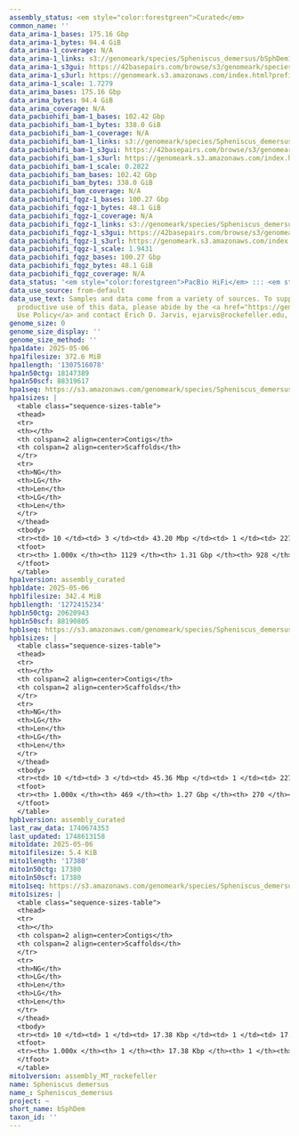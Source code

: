 ```yaml
---
assembly_status: <em style="color:forestgreen">Curated</em>
common_name: ''
data_arima-1_bases: 175.16 Gbp
data_arima-1_bytes: 94.4 GiB
data_arima-1_coverage: N/A
data_arima-1_links: s3://genomeark/species/Spheniscus_demersus/bSphDem1/genomic_data/arima/<br>
data_arima-1_s3gui: https://42basepairs.com/browse/s3/genomeark/species/Spheniscus_demersus/bSphDem1/genomic_data/arima/
data_arima-1_s3url: https://genomeark.s3.amazonaws.com/index.html?prefix=species/Spheniscus_demersus/bSphDem1/genomic_data/arima/
data_arima-1_scale: 1.7279
data_arima_bases: 175.16 Gbp
data_arima_bytes: 94.4 GiB
data_arima_coverage: N/A
data_pacbiohifi_bam-1_bases: 102.42 Gbp
data_pacbiohifi_bam-1_bytes: 338.0 GiB
data_pacbiohifi_bam-1_coverage: N/A
data_pacbiohifi_bam-1_links: s3://genomeark/species/Spheniscus_demersus/bSphDem1/genomic_data/pacbio_hifi/<br>
data_pacbiohifi_bam-1_s3gui: https://42basepairs.com/browse/s3/genomeark/species/Spheniscus_demersus/bSphDem1/genomic_data/pacbio_hifi/
data_pacbiohifi_bam-1_s3url: https://genomeark.s3.amazonaws.com/index.html?prefix=species/Spheniscus_demersus/bSphDem1/genomic_data/pacbio_hifi/
data_pacbiohifi_bam-1_scale: 0.2822
data_pacbiohifi_bam_bases: 102.42 Gbp
data_pacbiohifi_bam_bytes: 338.0 GiB
data_pacbiohifi_bam_coverage: N/A
data_pacbiohifi_fqgz-1_bases: 100.27 Gbp
data_pacbiohifi_fqgz-1_bytes: 48.1 GiB
data_pacbiohifi_fqgz-1_coverage: N/A
data_pacbiohifi_fqgz-1_links: s3://genomeark/species/Spheniscus_demersus/bSphDem1/genomic_data/pacbio_hifi/<br>
data_pacbiohifi_fqgz-1_s3gui: https://42basepairs.com/browse/s3/genomeark/species/Spheniscus_demersus/bSphDem1/genomic_data/pacbio_hifi/
data_pacbiohifi_fqgz-1_s3url: https://genomeark.s3.amazonaws.com/index.html?prefix=species/Spheniscus_demersus/bSphDem1/genomic_data/pacbio_hifi/
data_pacbiohifi_fqgz-1_scale: 1.9431
data_pacbiohifi_fqgz_bases: 100.27 Gbp
data_pacbiohifi_fqgz_bytes: 48.1 GiB
data_pacbiohifi_fqgz_coverage: N/A
data_status: '<em style="color:forestgreen">PacBio HiFi</em> ::: <em style="color:forestgreen">Arima</em>'
data_use_source: from-default
data_use_text: Samples and data come from a variety of sources. To support fair and
  productive use of this data, please abide by the <a href="https://genome10k.soe.ucsc.edu/data-use-policies/">Data
  Use Policy</a> and contact Erich D. Jarvis, ejarvis@rockefeller.edu, with any questions.
genome_size: 0
genome_size_display: ''
genome_size_method: ''
hpa1date: 2025-05-06
hpa1filesize: 372.6 MiB
hpa1length: '1307516078'
hpa1n50ctg: 18147389
hpa1n50scf: 88319617
hpa1seq: https://s3.amazonaws.com/genomeark/species/Spheniscus_demersus/bSphDem1/assembly_curated/bSphDem1.hap1.cur.20250506.fasta.gz
hpa1sizes: |
  <table class="sequence-sizes-table">
  <thead>
  <tr>
  <th></th>
  <th colspan=2 align=center>Contigs</th>
  <th colspan=2 align=center>Scaffolds</th>
  </tr>
  <tr>
  <th>NG</th>
  <th>LG</th>
  <th>Len</th>
  <th>LG</th>
  <th>Len</th>
  </tr>
  </thead>
  <tbody>
  <tr><td> 10 </td><td> 3 </td><td> 43.20 Mbp </td><td> 1 </td><td> 227.36 Mbp </td></tr><tr><td> 20 </td><td> 6 </td><td> 33.83 Mbp </td><td> 2 </td><td> 173.64 Mbp </td></tr><tr><td> 30 </td><td> 11 </td><td> 25.68 Mbp </td><td> 2 </td><td> 173.64 Mbp </td></tr><tr><td> 40 </td><td> 16 </td><td> 21.46 Mbp </td><td> 3 </td><td> 132.21 Mbp </td></tr><tr style="background-color:#cccccc;"><td> 50 </td><td> 23 </td><td style="background-color:#88ff88;"> 18.15 Mbp </td><td> 5 </td><td style="background-color:#88ff88;"> 88.32 Mbp </td></tr><tr><td> 60 </td><td> 31 </td><td> 15.35 Mbp </td><td> 6 </td><td> 80.99 Mbp </td></tr><tr><td> 70 </td><td> 41 </td><td> 11.22 Mbp </td><td> 8 </td><td> 73.98 Mbp </td></tr><tr><td> 80 </td><td> 55 </td><td> 7.02 Mbp </td><td> 13 </td><td> 22.91 Mbp </td></tr><tr><td> 90 </td><td> 86 </td><td> 2.52 Mbp </td><td> 21 </td><td> 9.16 Mbp </td></tr><tr><td> 100 </td><td> 1129 </td><td> 12.37 Kbp </td><td> 928 </td><td> 12.37 Kbp </td></tr></tbody>
  <tfoot>
  <tr><th> 1.000x </th><th> 1129 </th><th> 1.31 Gbp </th><th> 928 </th><th> 1.31 Gbp </th></tr>
  </tfoot>
  </table>
hpa1version: assembly_curated
hpb1date: 2025-05-06
hpb1filesize: 342.4 MiB
hpb1length: '1272415234'
hpb1n50ctg: 20620943
hpb1n50scf: 88190805
hpb1seq: https://s3.amazonaws.com/genomeark/species/Spheniscus_demersus/bSphDem1/assembly_curated/bSphDem1.hap2.cur.20250506.fasta.gz
hpb1sizes: |
  <table class="sequence-sizes-table">
  <thead>
  <tr>
  <th></th>
  <th colspan=2 align=center>Contigs</th>
  <th colspan=2 align=center>Scaffolds</th>
  </tr>
  <tr>
  <th>NG</th>
  <th>LG</th>
  <th>Len</th>
  <th>LG</th>
  <th>Len</th>
  </tr>
  </thead>
  <tbody>
  <tr><td> 10 </td><td> 3 </td><td> 45.36 Mbp </td><td> 1 </td><td> 227.48 Mbp </td></tr><tr><td> 20 </td><td> 6 </td><td> 39.37 Mbp </td><td> 2 </td><td> 173.68 Mbp </td></tr><tr><td> 30 </td><td> 10 </td><td> 27.56 Mbp </td><td> 2 </td><td> 173.68 Mbp </td></tr><tr><td> 40 </td><td> 15 </td><td> 25.21 Mbp </td><td> 3 </td><td> 133.25 Mbp </td></tr><tr style="background-color:#cccccc;"><td> 50 </td><td> 20 </td><td style="background-color:#88ff88;"> 20.62 Mbp </td><td> 5 </td><td style="background-color:#88ff88;"> 88.19 Mbp </td></tr><tr><td> 60 </td><td> 27 </td><td> 16.28 Mbp </td><td> 6 </td><td> 80.94 Mbp </td></tr><tr><td> 70 </td><td> 37 </td><td> 12.37 Mbp </td><td> 8 </td><td> 73.95 Mbp </td></tr><tr><td> 80 </td><td> 49 </td><td> 7.86 Mbp </td><td> 11 </td><td> 25.19 Mbp </td></tr><tr><td> 90 </td><td> 73 </td><td> 3.41 Mbp </td><td> 18 </td><td> 13.66 Mbp </td></tr><tr><td> 100 </td><td> 469 </td><td> 11.34 Kbp </td><td> 270 </td><td> 11.34 Kbp </td></tr></tbody>
  <tfoot>
  <tr><th> 1.000x </th><th> 469 </th><th> 1.27 Gbp </th><th> 270 </th><th> 1.27 Gbp </th></tr>
  </tfoot>
  </table>
hpb1version: assembly_curated
last_raw_data: 1740674353
last_updated: 1748613158
mito1date: 2025-05-06
mito1filesize: 5.4 KiB
mito1length: '17380'
mito1n50ctg: 17380
mito1n50scf: 17380
mito1seq: https://s3.amazonaws.com/genomeark/species/Spheniscus_demersus/bSphDem1/assembly_MT_rockefeller/bSphDem1.MT.20250506.fasta.gz
mito1sizes: |
  <table class="sequence-sizes-table">
  <thead>
  <tr>
  <th></th>
  <th colspan=2 align=center>Contigs</th>
  <th colspan=2 align=center>Scaffolds</th>
  </tr>
  <tr>
  <th>NG</th>
  <th>LG</th>
  <th>Len</th>
  <th>LG</th>
  <th>Len</th>
  </tr>
  </thead>
  <tbody>
  <tr><td> 10 </td><td> 1 </td><td> 17.38 Kbp </td><td> 1 </td><td> 17.38 Kbp </td></tr><tr><td> 20 </td><td> 1 </td><td> 17.38 Kbp </td><td> 1 </td><td> 17.38 Kbp </td></tr><tr><td> 30 </td><td> 1 </td><td> 17.38 Kbp </td><td> 1 </td><td> 17.38 Kbp </td></tr><tr><td> 40 </td><td> 1 </td><td> 17.38 Kbp </td><td> 1 </td><td> 17.38 Kbp </td></tr><tr style="background-color:#cccccc;"><td> 50 </td><td> 1 </td><td style="background-color:#ff8888;"> 17.38 Kbp </td><td> 1 </td><td style="background-color:#ff8888;"> 17.38 Kbp </td></tr><tr><td> 60 </td><td> 1 </td><td> 17.38 Kbp </td><td> 1 </td><td> 17.38 Kbp </td></tr><tr><td> 70 </td><td> 1 </td><td> 17.38 Kbp </td><td> 1 </td><td> 17.38 Kbp </td></tr><tr><td> 80 </td><td> 1 </td><td> 17.38 Kbp </td><td> 1 </td><td> 17.38 Kbp </td></tr><tr><td> 90 </td><td> 1 </td><td> 17.38 Kbp </td><td> 1 </td><td> 17.38 Kbp </td></tr><tr><td> 100 </td><td> 1 </td><td> 17.38 Kbp </td><td> 1 </td><td> 17.38 Kbp </td></tr></tbody>
  <tfoot>
  <tr><th> 1.000x </th><th> 1 </th><th> 17.38 Kbp </th><th> 1 </th><th> 17.38 Kbp </th></tr>
  </tfoot>
  </table>
mito1version: assembly_MT_rockefeller
name: Spheniscus demersus
name_: Spheniscus_demersus
project: ~
short_name: bSphDem
taxon_id: ''
---
```

